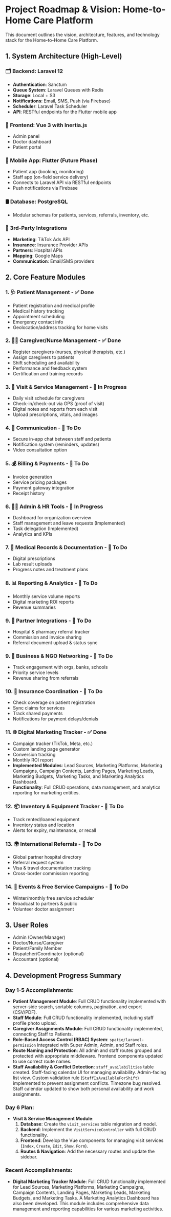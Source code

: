 # Project Roadmap & Vision: Home-to-Home Care Platform

This document outlines the vision, architecture, features, and technology stack for the Home-to-Home Care Platform.

## 1. System Architecture (High-Level)

### 🗂️ Backend: Laravel 12

- **Authentication**: Sanctum
- **Queue System**: Laravel Queues with Redis
- **Storage**: Local + S3
- **Notifications**: Email, SMS, Push (via Firebase)
- **Scheduler**: Laravel Task Scheduler
- **API**: RESTful endpoints for the Flutter mobile app

### 🎨 Frontend: Vue 3 with Inertia.js

- Admin panel
- Doctor dashboard
- Patient portal

### 📱 Mobile App: Flutter (Future Phase)

- Patient app (booking, monitoring)
- Staff app (on-field service delivery)
- Connects to Laravel API via RESTful endpoints
- Push notifications via Firebase

### 🛢️ Database: PostgreSQL

- Modular schemas for patients, services, referrals, inventory, etc.

### 🔌 3rd-Party Integrations

- **Marketing**: TikTok Ads API
- **Insurance**: Insurance Provider APIs
- **Partners**: Hospital APIs
- **Mapping**: Google Maps
- **Communication**: Email/SMS providers

## 2. Core Feature Modules

### 1. 🩺 Patient Management - ✅ Done

- Patient registration and medical profile
- Medical history tracking
- Appointment scheduling
- Emergency contact info
- Geolocation/address tracking for home visits

### 2. 👨‍⚕️ Caregiver/Nurse Management - ✅ Done

- Register caregivers (nurses, physical therapists, etc.)
- Assign caregivers to patients
- Shift scheduling and availability
- Performance and feedback system
- Certification and training records

### 3. 🏥 Visit & Service Management - 🚧 In Progress

- Daily visit schedule for caregivers
- Check-in/check-out via GPS (proof of visit)
- Digital notes and reports from each visit
- Upload prescriptions, vitals, and images

### 4. 💬 Communication - 📝 To Do

- Secure in-app chat between staff and patients
- Notification system (reminders, updates)
- Video consultation option

### 5. 💰 Billing & Payments - 📝 To Do

- Invoice generation
- Service pricing packages
- Payment gateway integration
- Receipt history

### 6. 🧑‍💼 Admin & HR Tools - 🚧 In Progress

- Dashboard for organization overview
- Staff management and leave requests (Implemented)
- Task delegation (Implemented)
- Analytics and KPIs

### 7. 📄 Medical Records & Documentation - 📝 To Do

- Digital prescriptions
- Lab result uploads
- Progress notes and treatment plans

### 8. 📊 Reporting & Analytics - 📝 To Do

- Monthly service volume reports
- Digital marketing ROI reports
- Revenue summaries

### 9. 🤝 Partner Integrations - 📝 To Do

- Hospital & pharmacy referral tracker
- Commission and invoice sharing
- Referral document upload & status sync
### 9. 🏦 Business & NGO Networking - 📝 To Do

- Track engagement with orgs, banks, schools
- Priority service levels
- Revenue sharing from referrals

### 10. 🧾 Insurance Coordination - 📝 To Do

- Check coverage on patient registration
- Sync claims for services
- Track shared payments
- Notifications for payment delays/denials

### 11. 🌐 Digital Marketing Tracker - ✅ Done

- Campaign tracker (TikTok, Meta, etc.)
- Custom landing page generator
- Conversion tracking
- Monthly ROI report
- **Implemented Modules**: Lead Sources, Marketing Platforms, Marketing Campaigns, Campaign Contents, Landing Pages, Marketing Leads, Marketing Budgets, Marketing Tasks, and Marketing Analytics Dashboard.
- **Functionality**: Full CRUD operations, data management, and analytics reporting for marketing entities.

### 12. 📦 Inventory & Equipment Tracker - 📝 To Do

- Track rented/loaned equipment
- Inventory status and location
- Alerts for expiry, maintenance, or recall

### 13. 🌍 International Referrals - 📝 To Do

- Global partner hospital directory
- Referral request system
- Visa & travel documentation tracking
- Cross-border commission reporting

### 14. 📅 Events & Free Service Campaigns - 📝 To Do

- Winter/monthly free service scheduler
- Broadcast to partners & public
- Volunteer doctor assignment



## 3. User Roles

- Admin (Owner/Manager)
- Doctor/Nurse/Caregiver
- Patient/Family Member
- Dispatcher/Coordinator (optional)
- Accountant (optional)

## 4. Development Progress Summary

### Day 1-5 Accomplishments:

- **Patient Management Module**: Full CRUD functionality implemented with server-side search, sortable columns, pagination, and export (CSV/PDF).
- **Staff Module**: Full CRUD functionality implemented, including staff profile photo upload.
- **Caregiver Assignments Module**: Full CRUD functionality implemented, connecting Staff to Patients.
- **Role-Based Access Control (RBAC) System**: `spatie/laravel-permission` integrated with Super Admin, Admin, and Staff roles.
- **Route Naming and Protection**: All admin and staff routes grouped and protected with appropriate middleware. Frontend components updated to use correct route names.
- **Staff Availability & Conflict Detection**: `staff_availabilities` table created. Staff-facing calendar UI for managing availability. Admin-facing list view. Custom validation rule (`StaffIsAvailableForShift`) implemented to prevent assignment conflicts. Timezone bug resolved. Staff calendar updated to show both personal availability and work assignments.

### Day 6 Plan:

- **Visit & Service Management Module**:
    1.  **Database**: Create the `visit_services` table migration and model.
    2.  **Backend**: Implement the `VisitServiceController` with full CRUD functionality.
    3.  **Frontend**: Develop the Vue components for managing visit services (`Index`, `Create`, `Edit`, `Show`, `Form`).
    4.  **Routes & Navigation**: Add the necessary routes and update the sidebar.

### Recent Accomplishments:

- **Digital Marketing Tracker Module**: Full CRUD functionality implemented for Lead Sources, Marketing Platforms, Marketing Campaigns, Campaign Contents, Landing Pages, Marketing Leads, Marketing Budgets, and Marketing Tasks. A Marketing Analytics Dashboard has also been developed. This module includes comprehensive data management and reporting capabilities for various marketing activities.
